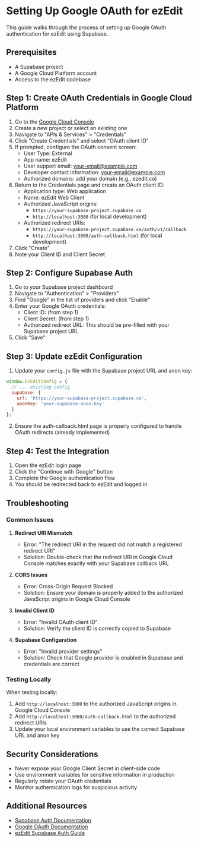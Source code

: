 # Setting Up Google OAuth for ezEdit

This guide walks through the process of setting up Google OAuth authentication for ezEdit using Supabase.

## Prerequisites

- A Supabase project
- A Google Cloud Platform account
- Access to the ezEdit codebase

## Step 1: Create OAuth Credentials in Google Cloud Platform

1. Go to the [Google Cloud Console](https://console.cloud.google.com/)
2. Create a new project or select an existing one
3. Navigate to "APIs & Services" > "Credentials"
4. Click "Create Credentials" and select "OAuth client ID"
5. If prompted, configure the OAuth consent screen:
   - User Type: External
   - App name: ezEdit
   - User support email: your-email@example.com
   - Developer contact information: your-email@example.com
   - Authorized domains: add your domain (e.g., ezedit.co)
6. Return to the Credentials page and create an OAuth client ID:
   - Application type: Web application
   - Name: ezEdit Web Client
   - Authorized JavaScript origins: 
     - `https://your-supabase-project.supabase.co`
     - `http://localhost:3000` (for local development)
   - Authorized redirect URIs:
     - `https://your-supabase-project.supabase.co/auth/v1/callback`
     - `http://localhost:3000/auth-callback.html` (for local development)
7. Click "Create"
8. Note your Client ID and Client Secret

## Step 2: Configure Supabase Auth

1. Go to your Supabase project dashboard
2. Navigate to "Authentication" > "Providers"
3. Find "Google" in the list of providers and click "Enable"
4. Enter your Google OAuth credentials:
   - Client ID: (from step 1)
   - Client Secret: (from step 1)
   - Authorized redirect URL: This should be pre-filled with your Supabase project URL
5. Click "Save"

## Step 3: Update ezEdit Configuration

1. Update your `config.js` file with the Supabase project URL and anon key:

```javascript
window.EzEditConfig = {
  // ... existing config
  supabase: {
    url: 'https://your-supabase-project.supabase.co',
    anonKey: 'your-supabase-anon-key'
  }
};
```

2. Ensure the auth-callback.html page is properly configured to handle OAuth redirects (already implemented)

## Step 4: Test the Integration

1. Open the ezEdit login page
2. Click the "Continue with Google" button
3. Complete the Google authentication flow
4. You should be redirected back to ezEdit and logged in

## Troubleshooting

### Common Issues

1. **Redirect URI Mismatch**
   - Error: "The redirect URI in the request did not match a registered redirect URI"
   - Solution: Double-check that the redirect URI in Google Cloud Console matches exactly with your Supabase callback URL

2. **CORS Issues**
   - Error: Cross-Origin Request Blocked
   - Solution: Ensure your domain is properly added to the authorized JavaScript origins in Google Cloud Console

3. **Invalid Client ID**
   - Error: "Invalid OAuth client ID"
   - Solution: Verify the client ID is correctly copied to Supabase

4. **Supabase Configuration**
   - Error: "Invalid provider settings"
   - Solution: Check that Google provider is enabled in Supabase and credentials are correct

### Testing Locally

When testing locally:

1. Add `http://localhost:3000` to the authorized JavaScript origins in Google Cloud Console
2. Add `http://localhost:3000/auth-callback.html` to the authorized redirect URIs
3. Update your local environment variables to use the correct Supabase URL and anon key

## Security Considerations

- Never expose your Google Client Secret in client-side code
- Use environment variables for sensitive information in production
- Regularly rotate your OAuth credentials
- Monitor authentication logs for suspicious activity

## Additional Resources

- [Supabase Auth Documentation](https://supabase.io/docs/guides/auth)
- [Google OAuth Documentation](https://developers.google.com/identity/protocols/oauth2)
- [ezEdit Supabase Auth Guide](./supabase-auth-guide.md)
